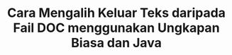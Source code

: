 ---
############################# Static ############################
layout: "auto-gen-gist"
draft: false
path: "ms/redaction/java/regex/doc"
otherformats: CSV DOCM DOCX DOT DOTM DOTX PDF POT POTM PPS PPSM PPSX PPT PPTM PPTX RTF XLS XLSM XLSX XLT XLTM XLTX  

############################# Head ############################
head_title: "Sunting DOC Teks melalui Ungkapan Biasa dalam Java"
head_description: "API GroupDocs.Redactions Java membolehkan pembangun menyunting teks daripada PDF DOC DOCX RTF XLSX CSV PPT PPTX & imej menggunakan ungkapan biasa dalam Java"

############################# Header ############################
title: "Cara Mengalih Keluar Teks daripada Fail DOC menggunakan Ungkapan Biasa dan Java"
description: "GroupDocs.Redactions Java API membenarkan untuk menyunting, menyembunyikan atau mengalih keluar teks sensitif daripada dokumen pemprosesan perkataan, lembaran kerja, pembentangan, PDFs & imej menggunakan ungkapan biasa."

################### SubMenu/Download Button #####################
button:
    enable: true

############################# About ############################
about:
    enable: true
    title: "Apakah Pensanitasi Teks?"
    content: |
        Penyuntingan Teks atau Pembersihan ialah proses mengalih keluar teks atau maklumat sulit atau tidak diingini daripada dokumen digital sambil membiarkan seluruh dokumen atau perenggan yang mengandunginya utuh. Redaksi membantu pengguna serta organisasi untuk melindungi maklumat sensitif mereka dengan menyembunyikan atau mengalih keluarnya secara kekal. Menggunakan GroupDocs.Redaction Java pengguna API kini boleh menyunting, menyembunyikan atau mengalih keluar teks sensitif daripada dokumen pemprosesan perkataan, lembaran kerja, pembentangan, PDF dan fail imej raster. API menyediakan pelbagai pilihan dan kaedah untuk redaksi maklumat peribadi dalam dokumen. Ia menyokong carian dan suntingan menggunakan ungkapan biasa, penggunaan suntingan tekstual (kod pengecualian) atau grafik (segi empat tepat berwarna) dan banyak lagi. Jadi mengapa tidak mencubanya dan mengautomasikan proses redaksi dokumen anda dengan memuat turun API dan meneroka ciri asas dan lanjutannya.

############################# Steps ############################
steps:
    enable: true
    block:
    - title_left: "Redaksi DOC menggunakan Ungkapan Biasa dalam Java"
      content_left: |
        GroupDocs.Redaction membolehkan anda menyunting data yang bersifat sensitif atau peribadi dengan mudah daripada dokumen anda. Kes redaksi yang paling popular ialah mengalih keluar teks daripada dokumen. 

        Kod berikut boleh digunakan untuk menggunakan redaksi teks pada bahagian tertentu dokumen menggunakan ungkapan biasa. Ia membolehkan pengguna menggantikan semua nombor, padanan corak "AA BB CCCCCC" dengan segi empat tepat warna Biru,

      title_right: "Alih keluar Data Sensitif daripada DOC"
      content_right: |
        * Buat contoh kelas [Redactor](https://apireference.groupdocs.com/redaction/java/com.groupdocs.redaction/Redactor) & muat naik fail DOC
        * Buat contoh kelas [RegexRedaction](https://apireference.groupdocs.com/redaction/java/com.groupdocs.redaction.redactions/RegexRedaction)
        * Panggil kaedah redactor.apply dengan objek kelas RegexRedaction
        * Panggil kaedah redactor.save untuk menyimpan perubahan 

      gisthash: "6dea616a14aeeff21698dc03be62a341"
      gistfile: "RegularExpressionRedaction.java"
      
    - title_left: "Keperluan Sistem"
      content_left: |
        GroupDocs.Redaction for Java API disokong pada semua platform dan sistem pengendalian utama. Untuk panduan keperluan sistem yang lengkap, sila lawati [keperluan sistem](https://docs.groupdocs.com/redaction/java/system-requirements) Sebelum melaksanakan kod di bawah, sila pastikan anda mempunyai prasyarat berikut dipasang pada sistem anda :
        * Sistem Pengendalian: Microsoft Windows, Linux, MacOS
        * Persekitaran Pembangunan: NetBeans, Intellij IDEA, Eclipse dll
        * Java Persekitaran Masa Jalan: J2SE 6.0 dan ke atas
        * Dapatkan versi terkini GroupDocs.Redaction for Java daripada [Maven](https://repository.groupdocs.com/webapp/#/artifacts/browse/tree/General/repo/com/groupdocs/groupdocs-redaction)
        
      title_right: "Mengapa Menggunakan GroupDocs.Redaction"
      content_right: |
        * Benarkan pengguna menambah format dokumen tersuai dan jenis suntingan
        * Tiada perisian tambahan diperlukan untuk mengalih keluar maklumat sensitif
        * Keupayaan untuk menetapkan dokumen pemaparan julat halaman sebagai PDF
        * Cara mudah untuk menyunting pelbagai jenis metadata: nama pengarang, versi, tajuk, subjek, penerangan dan banyak lagi
        * Pengekstrakan maklumat dokumen - jenis fail, kiraan halaman dsb.

############################# Demos ############################
demos:
    enable: true
############################# About Formats ############################
about_formats:
    enable: true
############################# More Formats ############################
more_formats:
    enable: true

############################# Back to top ###############################
back_to_top:
    enable: true
---